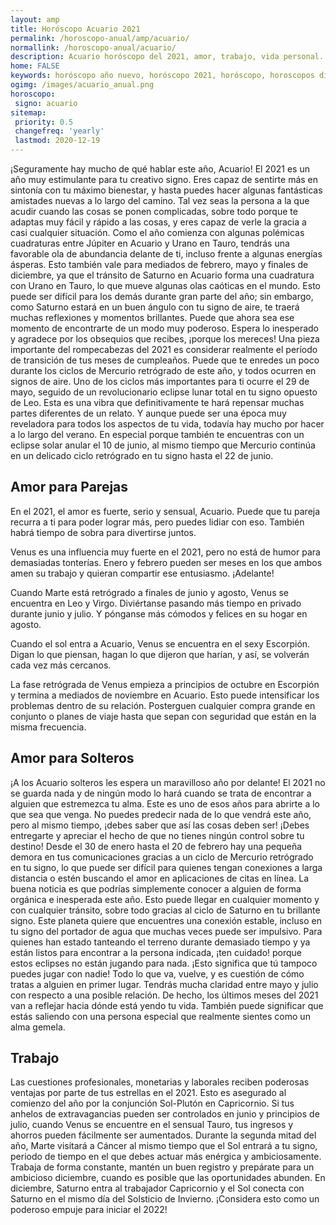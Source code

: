 ```yaml
---
layout: amp
title: Horóscopo Acuario 2021 
permalink: /horoscopo-anual/amp/acuario/
normallink: /horoscopo-anual/acuario/
description: Acuario horóscopo del 2021, amor, trabajo, vida personal. Todas las predicciones para Acuario 2021 gratis. Disfruta este año nuevo.
home: FALSE
keywords: horóscopo año nuevo, horóscopo 2021, horóscopo, horoscopos diarios gratis del dia de hoy, horóscopo diario gratis,horóscopo ano nuevo 2021, horóscopo esperanza gracia, horoscopo Acuario 2021, horoscop, horóscopos gratis, horoscopo Acuario, horoscopo Acuario 2021 gratis, Tarot, Astrologia, Zodíaco, Acuario, horoscopo gratis,tarot en femenino,videncia gratuita,horoscopos gratuitos,horóscopos, astrologia,videncia gratis
ogimg: /images/acuario_anual.png
horoscopo:
 signo: acuario
sitemap:
 priority: 0.5
 changefreq: 'yearly'
 lastmod: 2020-12-19
---
```





¡Seguramente hay mucho de qué hablar este año, Acuario! El 2021 es un año muy estimulante para tu creativo signo. Eres capaz de sentirte más en sintonía con tu máximo bienestar, y hasta puedes hacer algunas fantásticas amistades nuevas a lo largo del camino. Tal vez seas la persona a la que acudir cuando las cosas se ponen complicadas, sobre todo porque te adaptas muy fácil y rápido a las cosas, y eres capaz de verle la gracia a casi cualquier situación.
Como el año comienza con algunas polémicas cuadraturas entre Júpiter en Acuario y Urano en Tauro, tendrás una favorable ola de abundancia delante de ti, incluso frente a algunas energías ásperas. Esto también vale para mediados de febrero, mayo y finales de diciembre, ya que el tránsito de Saturno en Acuario forma una cuadratura con Urano en Tauro, lo que mueve algunas olas caóticas en el mundo.
Esto puede ser difícil para los demás durante gran parte del año; sin embargo, como Saturno estará en un buen ángulo con tu signo de aire, te traerá muchas reflexiones y momentos brillantes. Puede que ahora sea ese momento de encontrarte de un modo muy poderoso. Espera lo inesperado y agradece por los obsequios que recibes, ¡porque los mereces!
Una pieza importante del rompecabezas del 2021 es considerar realmente el período de transición de tus meses de cumpleaños. Puede que te enredes un poco durante los ciclos de Mercurio retrógrado de este año, y todos ocurren en signos de aire. Uno de los ciclos más importantes para ti ocurre el 29 de mayo, seguido de un revolucionario eclipse lunar total en tu signo opuesto de Leo. Esta es una vibra que definitivamente te hará repensar muchas partes diferentes de un relato. Y aunque puede ser una época muy reveladora para todos los aspectos de tu vida, todavía hay mucho por hacer a lo largo del verano. En especial porque también te encuentras con un eclipse solar anular el 10 de junio, al mismo tiempo que Mercurio continúa en un delicado ciclo retrógrado en tu signo hasta el 22 de junio. 

## Amor para Parejas

En el 2021, el amor es fuerte, serio y sensual, Acuario. Puede que tu pareja recurra a ti para poder lograr más, pero puedes lidiar con eso. También habrá tiempo de sobra para divertirse juntos.


Venus es una influencia muy fuerte en el 2021, pero no está de humor para demasiadas tonterías. Enero y febrero pueden ser meses en los que ambos amen su trabajo y quieran compartir ese entusiasmo. ¡Adelante!


Cuando Marte está retrógrado a finales de junio y agosto, Venus se encuentra en Leo y Virgo. Diviértanse pasando más tiempo en privado durante junio y julio. Y pónganse más cómodos y felices en su hogar en agosto.


Cuando el sol entra a Acuario, Venus se encuentra en el sexy Escorpión. Digan lo que piensan, hagan lo que dijeron que harían, y así, se volverán cada vez más cercanos. 


La fase retrógrada de Venus empieza a principios de octubre en Escorpión y termina a mediados de noviembre en Acuario. Esto puede intensificar los problemas dentro de su relación. Posterguen cualquier compra grande en conjunto o planes de viaje hasta que sepan con seguridad que están en la misma frecuencia.

## Amor para Solteros

¡A los Acuario solteros les espera un maravilloso año por delante! El 2021 no se guarda nada y de ningún modo lo hará cuando se trata de encontrar a alguien que estremezca tu alma. Este es uno de esos años para abrirte a lo que sea que venga. No puedes predecir nada de lo que vendrá este año, pero al mismo tiempo, ¡debes saber que así las cosas deben ser!
¡Debes entregarte y apreciar el hecho de que no tienes ningún control sobre tu destino! Desde el 30 de enero hasta el 20 de febrero hay una pequeña demora en tus comunicaciones gracias a un ciclo de Mercurio retrógrado en tu signo, lo que puede ser difícil para quienes tengan conexiones a larga distancia o estén buscando el amor en aplicaciones de citas en línea.
La buena noticia es que podrías simplemente conocer a alguien de forma orgánica e inesperada este año. Esto puede llegar en cualquier momento y con cualquier tránsito, sobre todo gracias al ciclo de Saturno en tu brillante signo. Este planeta quiere que encuentres una conexión estable, incluso en tu signo del portador de agua que muchas veces puede ser impulsivo.
Para quienes han estado tanteando el terreno durante demasiado tiempo y ya están listos para encontrar a la persona indicada, ¡ten cuidado! porque estos eclipses no están jugando para nada. ¡Esto significa que tú tampoco puedes jugar con nadie! Todo lo que va, vuelve, y es cuestión de cómo tratas a alguien en primer lugar.
Tendrás mucha claridad entre mayo y julio con respecto a una posible relación. De hecho, los últimos meses del 2021 van a reflejar hacia dónde está yendo tu vida. También puede significar que estás saliendo con una persona especial que realmente sientes como un alma gemela.

## Trabajo

Las cuestiones profesionales, monetarias y laborales reciben poderosas ventajas por parte de tus estrellas en el 2021. Esto es asegurado al comienzo del año por la conjunción Sol-Plutón en Capricornio.
Si tus anhelos de extravagancias pueden ser controlados en junio y principios de julio, cuando Venus se encuentre en el sensual Tauro, tus ingresos y ahorros pueden fácilmente ser aumentados.
Durante la segunda mitad del año, Marte visitará a Cáncer al mismo tiempo que el Sol entrará a tu signo, periodo de tiempo en el que debes actuar más enérgica y ambiciosamente.  
Trabaja de forma constante, mantén un buen registro y prepárate para un ambicioso diciembre, cuando es posible que las oportunidades abunden. En diciembre, Saturno entra al trabajador Capricornio y el Sol conecta con Saturno en el mismo día del Solsticio de Invierno. ¡Considera esto como un poderoso empuje para iniciar el 2022!